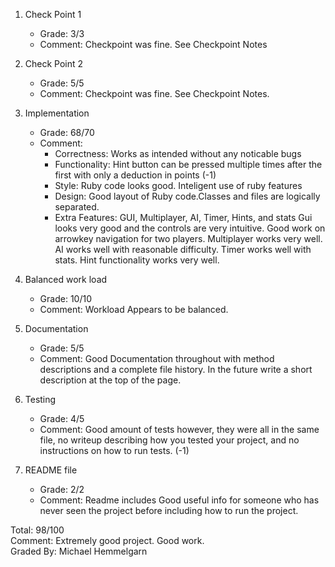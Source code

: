 1. Check Point 1
	- Grade: 3/3
	- Comment: Checkpoint was fine. See Checkpoint Notes
2. Check Point 2
	- Grade: 5/5
	- Comment: Checkpoint was fine. See Checkpoint Notes.
3. Implementation
    - Grade: 68/70
    - Comment: 
        * Correctness: Works as intended without any noticable bugs
        * Functionality: Hint button can be pressed multiple times after the first with only a deduction in points (-1)
        * Style: Ruby code looks good. Inteligent use of ruby features
        * Design: Good layout of Ruby code.Classes and files are logically separated.
        * Extra Features: GUI, Multiplayer, AI, Timer, Hints, and stats
		Gui looks very good and the controls are very intuitive. Good work on arrowkey navigation for two players.
		Multiplayer works very well.
		AI works well with reasonable difficulty.
		Timer works well with stats.
		Hint functionality works very well.
		
4. Balanced work load
    - Grade: 10/10
    - Comment: Workload Appears to be balanced.
5. Documentation
    - Grade: 5/5
    - Comment: Good Documentation throughout with method descriptions and a complete file history. In the future write a short description at the top of the page.
6. Testing
    - Grade: 4/5
    - Comment: Good amount of tests however, they were all in the same file, no writeup describing how you tested your project, and no instructions on how to run tests. (-1)
7. README file
    - Grade: 2/2
    - Comment: Readme includes Good useful info for someone who has never seen the project before including how to run the project.

Total: 98/100  
Comment: Extremely good project. Good work.  
Graded By: Michael Hemmelgarn
